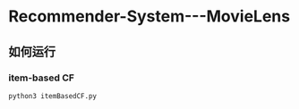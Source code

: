 <!--
 * @Description: readme file
 * @Author: Peng LIU
 * @Date: 2019-07-27 14:03:56
 * @LastEditors: Peng LIU
 * @LastEditTime: 2019-08-11 22:24:19
 -->
# Recommender-System---MovieLens
## 如何运行
### item-based CF
    python3 itemBasedCF.py